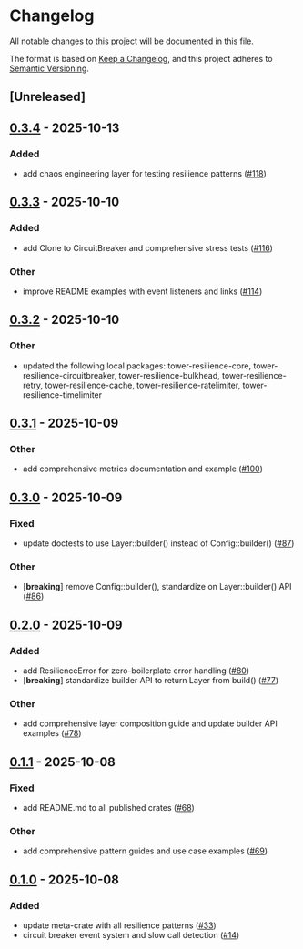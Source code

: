 # Changelog

All notable changes to this project will be documented in this file.

The format is based on [Keep a Changelog](https://keepachangelog.com/en/1.0.0/),
and this project adheres to [Semantic Versioning](https://semver.org/spec/v2.0.0.html).

## [Unreleased]

## [0.3.4](https://github.com/joshrotenberg/tower-resilience/compare/tower-resilience-v0.3.3...tower-resilience-v0.3.4) - 2025-10-13

### Added

- add chaos engineering layer for testing resilience patterns ([#118](https://github.com/joshrotenberg/tower-resilience/pull/118))

## [0.3.3](https://github.com/joshrotenberg/tower-resilience/compare/tower-resilience-v0.3.2...tower-resilience-v0.3.3) - 2025-10-10

### Added

- add Clone to CircuitBreaker and comprehensive stress tests ([#116](https://github.com/joshrotenberg/tower-resilience/pull/116))

### Other

- improve README examples with event listeners and links ([#114](https://github.com/joshrotenberg/tower-resilience/pull/114))

## [0.3.2](https://github.com/joshrotenberg/tower-resilience/compare/tower-resilience-v0.3.1...tower-resilience-v0.3.2) - 2025-10-10

### Other

- updated the following local packages: tower-resilience-core, tower-resilience-circuitbreaker, tower-resilience-bulkhead, tower-resilience-retry, tower-resilience-cache, tower-resilience-ratelimiter, tower-resilience-timelimiter

## [0.3.1](https://github.com/joshrotenberg/tower-resilience/compare/tower-resilience-v0.3.0...tower-resilience-v0.3.1) - 2025-10-09

### Other

- add comprehensive metrics documentation and example ([#100](https://github.com/joshrotenberg/tower-resilience/pull/100))

## [0.3.0](https://github.com/joshrotenberg/tower-resilience/compare/tower-resilience-v0.2.0...tower-resilience-v0.3.0) - 2025-10-09

### Fixed

- update doctests to use Layer::builder() instead of Config::builder() ([#87](https://github.com/joshrotenberg/tower-resilience/pull/87))

### Other

- [**breaking**] remove Config::builder(), standardize on Layer::builder() API ([#86](https://github.com/joshrotenberg/tower-resilience/pull/86))

## [0.2.0](https://github.com/joshrotenberg/tower-resilience/compare/tower-resilience-v0.1.1...tower-resilience-v0.2.0) - 2025-10-09

### Added

- add ResilienceError for zero-boilerplate error handling ([#80](https://github.com/joshrotenberg/tower-resilience/pull/80))
- [**breaking**] standardize builder API to return Layer from build() ([#77](https://github.com/joshrotenberg/tower-resilience/pull/77))

### Other

- add comprehensive layer composition guide and update builder API examples ([#78](https://github.com/joshrotenberg/tower-resilience/pull/78))

## [0.1.1](https://github.com/joshrotenberg/tower-resilience/compare/tower-resilience-v0.1.0...tower-resilience-v0.1.1) - 2025-10-08

### Fixed

- add README.md to all published crates ([#68](https://github.com/joshrotenberg/tower-resilience/pull/68))

### Other

- add comprehensive pattern guides and use case examples ([#69](https://github.com/joshrotenberg/tower-resilience/pull/69))

## [0.1.0](https://github.com/joshrotenberg/tower-resilience/releases/tag/tower-resilience-v0.1.0) - 2025-10-08

### Added

- update meta-crate with all resilience patterns ([#33](https://github.com/joshrotenberg/tower-resilience/pull/33))
- circuit breaker event system and slow call detection ([#14](https://github.com/joshrotenberg/tower-resilience/pull/14))
